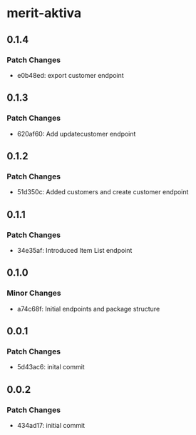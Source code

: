 # merit-aktiva

## 0.1.4

### Patch Changes

- e0b48ed: export customer endpoint

## 0.1.3

### Patch Changes

- 620af60: Add updatecustomer endpoint

## 0.1.2

### Patch Changes

- 51d350c: Added customers and create customer endpoint

## 0.1.1

### Patch Changes

- 34e35af: Introduced Item List endpoint

## 0.1.0

### Minor Changes

- a74c68f: Initial endpoints and package structure

## 0.0.1

### Patch Changes

- 5d43ac6: inital commit

## 0.0.2

### Patch Changes

- 434ad17: initial commit
